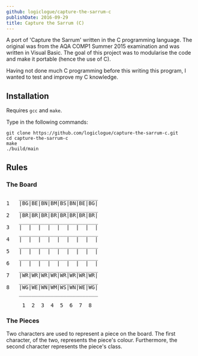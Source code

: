 ```yaml
---
github: logiclogue/capture-the-sarrum-c
publishDate: 2016-09-29
title: Capture the Sarrum (C)
---
```


A port of 'Capture the Sarrum' written in the C programming language. The
original was from the AQA COMP1 Summer 2015 examination and was written in
Visual Basic. The goal of this project was to modularise the code and make it
portable (hence the use of C).

Having not done much C programming before this writing this program, I wanted to
test and improve my C knowledge.


## Installation

Requires `gcc` and `make`.

Type in the following commands:
```
git clone https://github.com/logiclogue/capture-the-sarrum-c.git
cd capture-the-sarrum-c
make
./build/main
```


## Rules

### The Board

<pre>
    _________________________
1   |BG|BE|BN|BM|BS|BN|BE|BG|
    _________________________
2   |BR|BR|BR|BR|BR|BR|BR|BR|
    _________________________
3   |  |  |  |  |  |  |  |  |
    _________________________
4   |  |  |  |  |  |  |  |  |
    _________________________
5   |  |  |  |  |  |  |  |  |
    _________________________
6   |  |  |  |  |  |  |  |  |
    _________________________
7   |WR|WR|WR|WR|WR|WR|WR|WR|
    _________________________
8   |WG|WE|WN|WM|WS|WN|WE|WG|
    _________________________

     1  2  3  4  5  6  7  8
</pre>

### The Pieces

Two characters are used to represent a piece on the board. The first character,
of the two, represents the piece's colour. Furthermore, the second character
represents the piece's class.
